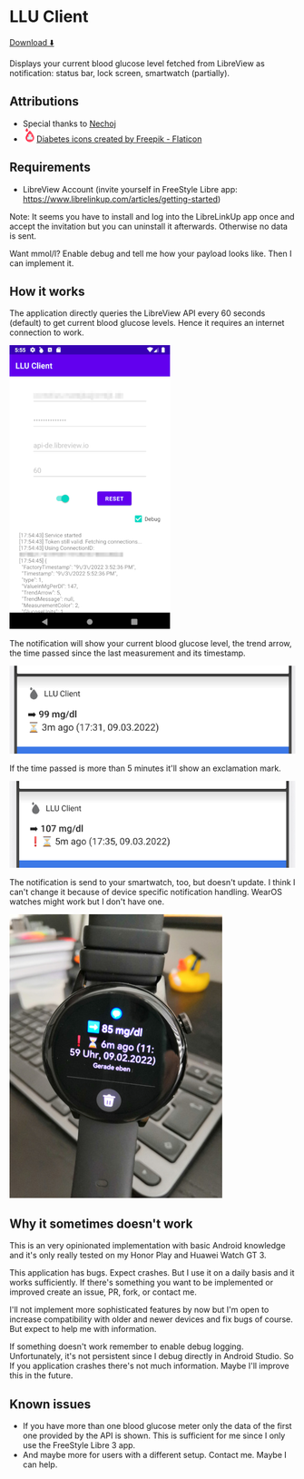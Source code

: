 # LLU Client
[Download ⬇️](https://github.com/cmtjk/LLUClient/releases)

Displays your current blood glucose level fetched from LibreView as notification: status bar, lock screen, smartwatch (partially).

## Attributions
- Special thanks to [Nechoj](https://insulinclub.de/core/index.php?user/46518-nechoj/)
- ![](img/blood_sugar_icon.png)[Diabetes icons created by Freepik - Flaticon](https://www.flaticon.com/free-icons/diabetes "diabetes icons")

## Requirements
- LibreView Account (invite yourself in FreeStyle Libre app: https://www.librelinkup.com/articles/getting-started)

Note: It seems you have to install and log into the LibreLinkUp app once and accept the invitation but you can uninstall it afterwards. Otherwise no data is sent.

Want mmol/l? Enable debug and tell me how your payload looks like. Then I can implement it.

## How it works
The application directly queries the LibreView API every 60 seconds (default) to get current blood glucose levels. Hence it requires an internet connection to work.

![](img/layout_view.png)

The notification will show your current blood glucose level, the trend arrow, the time passed since the last measurement and its timestamp.

![](img/notification_android9.png)

If the time passed is more than 5 minutes it'll show an exclamation mark.

![](img/notification_outdated_android9.png)

The notification is send to your smartwatch, too, but doesn't update. I think I can't change it because of device specific notification handling. WearOS watches might work but I don't have one.

![](img/huaweiwatchgt3.jpg)

## Why it sometimes doesn't work
This is an very opinionated implementation with basic Android knowledge and it's only really tested on my Honor Play and Huawei Watch GT 3.

This application has bugs. Expect crashes. But I use it on a daily basis and it works sufficiently. If there's something you want to be implemented or improved create an issue, PR, fork, or contact me.

I'll not implement more sophisticated features by now but I'm open to increase compatibility with older and newer devices and fix bugs of course. But expect to help me with information.

If something doesn't work remember to enable debug logging. Unfortunately, it's not persistent since I debug directly in Android Studio. So If you application crashes there's not much information. Maybe I'll improve this in the future.


## Known issues
- If you have more than one blood glucose meter only the data of the first one provided by the API is shown. This is sufficient for me since I only use the FreeStyle Libre 3 app.
- And maybe more for users with a different setup. Contact me. Maybe I can help.